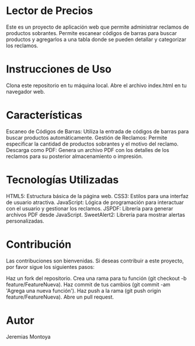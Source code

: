 <h1>Lector de Precios</h1>
Este es un proyecto de aplicación web que permite administrar reclamos de productos sobrantes. Permite escanear códigos de barras para buscar productos y agregarlos a una tabla donde se pueden detallar y categorizar los reclamos.

<h1>Instrucciones de Uso</h1>
Clona este repositorio en tu máquina local.
Abre el archivo index.html en tu navegador web.
<h1>Características</h1>
Escaneo de Códigos de Barras: Utiliza la entrada de códigos de barras para buscar productos automáticamente.
Gestión de Reclamos: Permite especificar la cantidad de productos sobrantes y el motivo del reclamo.
Descarga como PDF: Genera un archivo PDF con los detalles de los reclamos para su posterior almacenamiento o impresión.
<h1>Tecnologías Utilizadas</h1>
HTML5: Estructura básica de la página web.
CSS3: Estilos para una interfaz de usuario atractiva.
JavaScript: Lógica de programación para interactuar con el usuario y gestionar los reclamos.
JSPDF: Librería para generar archivos PDF desde JavaScript.
SweetAlert2: Librería para mostrar alertas personalizadas.

<h1>Contribución</h1>

Las contribuciones son bienvenidas. Si deseas contribuir a este proyecto, por favor sigue los siguientes pasos:

Haz un fork del repositorio.
Crea una rama para tu función (git checkout -b feature/FeatureNueva).
Haz commit de tus cambios (git commit -am 'Agrega una nueva función').
Haz push a la rama (git push origin feature/FeatureNueva).
Abre un pull request.
<h1>Autor</h1>
Jeremias Montoya

